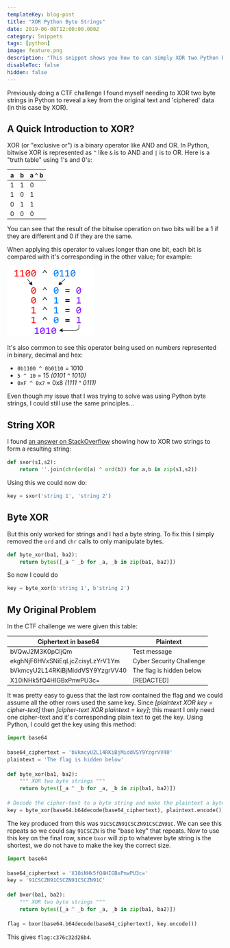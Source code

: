 ```yaml
---
templateKey: blog-post
title: "XOR Python Byte Strings"
date: 2019-06-08T12:00:00.000Z
category: Snippets
tags: [python]
image: feature.png
description: "This snippet shows you how to can simply XOR two Python byte strings using a function to produce another byte string."
disableToc: false
hidden: false
---
```


Previously doing a CTF challenge I found myself needing to XOR two byte strings in Python to reveal a key from the original text and 'ciphered' data (in this case by XOR).

## A Quick Introduction to XOR?
XOR (or "exclusive or") is a binary operator like AND and OR. In Python, bitwise XOR is represented as `^` like `&` is to AND and `|` is to OR. Here is a "truth table" using 1's and 0's:

| a | b | a ^ b |
|---|---|-------|
| 1 | 1 | 0     |
| 1 | 0 | 1     |
| 0 | 1 | 1     |
| 0 | 0 | 0     |

You can see that the result of the bitwise operation on two bits will be a 1 if they are different and 0 if they are the same. 

When applying this operator to values longer than one bit, each bit is compared with it's corresponding in the other value; for example:

![How to XOR Bits Demonstration](example-xor-bits.png)

It's also common to see this operator being used on numbers represented in binary, decimal and hex:

- `0b1100 ^ 0b0110` = 1010
- `5 ^ 10` = 15 *(0101 ^ 1010)*
- `0xF ^ 0x7` = 0x8  *(1111 ^ 0111)*

Even though my issue that I was trying to solve was using Python byte strings, I could still use the same principles...

## String XOR

I found [an answer on StackOverflow](https://stackoverflow.com/a/2612730/) showing how to XOR two strings to form a resulting string:

```python
def sxor(s1,s2):    
    return ''.join(chr(ord(a) ^ ord(b)) for a,b in zip(s1,s2))
```

Using this we could now do:

```python
key = sxor('string 1', 'string 2')
```

## Byte XOR

But this only worked for strings and I had a byte string. To fix this I simply removed the `ord` and `chr` calls to only manipulate bytes.

```python
def byte_xor(ba1, ba2):
    return bytes([_a ^ _b for _a, _b in zip(ba1, ba2)])
```

So now I could do

```python
key = byte_xor(b'string 1', b'string 2')
```

## My Original Problem
In the CTF challenge we were given this table: 

| Ciphertext in base64             | Plaintext                |
|----------------------------------|--------------------------|
| bVQwJ2M3K0pCIjQm                 | Test message             |
| ekghNjF6HVxSNiEqLjcZcisyLzYrV1Ym | Cyber Security Challenge |
| bVkmcyU2L14RKiBjMiddVSY9YzgrVV40 | The flag is hidden below |
| X10iNHk5fQ4HIGBxPnwPU3c=         | [REDACTED]               |

It was pretty easy to guess that the last row contained the flag and we could assume all the other rows used the same key. Since *[plaintext XOR key = cipher-text]* then *[cipher-text XOR plaintext = key]*; this meant I only need one cipher-text and it's corresponding plain text to get the key. Using Python, I could get the key using this method:

```python
import base64

base64_ciphertext = 'bVkmcyU2L14RKiBjMiddVSY9YzgrVV40'
plaintext = 'The flag is hidden below'

def byte_xor(ba1, ba2):
    """ XOR two byte strings """
    return bytes([_a ^ _b for _a, _b in zip(ba1, ba2)])
    
# Decode the cipher-text to a byte string and make the plaintext a byte string
key = byte_xor(base64.b64decode(base64_ciphertext), plaintext.encode())
```

The key produced from this was `91CSCZN91CSCZN91CSCZN91C`. We can see this repeats so we could say `91CSCZN` is the "base key" that repeats. Now to use this key on the final row, since `bxor` will zip to whatever byte string is the shortest, we do not have to make the key the correct size.

```python
import base64

base64_ciphertext = 'X10iNHk5fQ4HIGBxPnwPU3c='
key = '91CSCZN91CSCZN91CSCZN91C'

def bxor(ba1, ba2):
    """ XOR two byte strings """
    return bytes([_a ^ _b for _a, _b in zip(ba1, ba2)])

flag = bxor(base64.b64decode(base64_ciphertext), key.encode())
```

This gives `flag:c376c32d26b4`.
